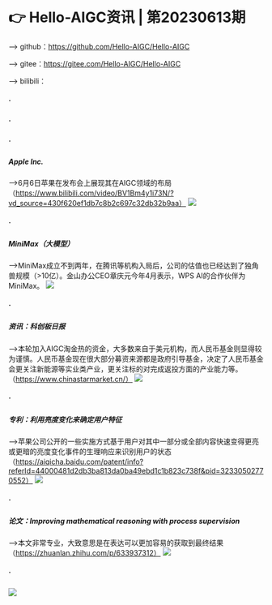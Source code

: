 # 👉 Hello-AIGC资讯 | 第20230613期
——> github：https://github.com/Hello-AIGC/Hello-AIGC

——> gitee：https://gitee.com/Hello-AIGC/Hello-AIGC

——> bilibili：
##### ·
##### ·
##### ·

##### Apple Inc.
——>6月6日苹果在发布会上展现其在AIGC领域的布局（https://www.bilibili.com/video/BV1Bm4y1i73N/?vd_source=430f620ef1db7c8b2c697c32db32b9aa）
![](https://gitee.com/Hello-AIGC/Drawing-bed/raw/master/source/20230613/2285321e93dde246d44de2b7c028182.png)
##### ·
##### MiniMax（大模型）
——>MiniMax成立不到两年，在腾讯等机构入局后，公司的估值也已经达到了独角兽规模（>10亿）。金山办公CEO章庆元今年4月表示，WPS AI的合作伙伴为MiniMax。
![](https://gitee.com/Hello-AIGC/Drawing-bed/raw/master/source/20230613/488c0769bcd2ba0385e4a429f7ed01c.png)
##### ·
##### 资讯：科创板日报
——>本轮加入AIGC淘金热的资金，大多数来自于美元机构，而人民币基金则显得较为谨慎。人民币基金现在很大部分募资来源都是政府引导基金，决定了人民币基金会更关注新能源等实业类产业，更关注标的对完成返投方面的产业能力等。（https://www.chinastarmarket.cn/）
![](https://gitee.com/Hello-AIGC/Drawing-bed/raw/master/source/20230613/f99986ae6a40eeae29e30abbb1971c9.png)
##### · 
##### 专利：利用亮度变化来确定用户特征
——>苹果公司公开的一些实施方式基于用户对其中一部分或全部内容快速变得更亮或更暗的亮度变化事件的生理响应来识别用户的状态 （https://aiqicha.baidu.com/patent/info?referId=44000481d2db3ba813da0ba49ebd1c1b823c738f&pid=32330502770552）
![](https://gitee.com/Hello-AIGC/Drawing-bed/raw/master/source/20230613/8b59d330f9f2b37471a977a39119bad.png)
##### ·
##### 论文：Improving mathematical reasoning with process supervision
——>本文非常专业，大致意思是在表达可以更加容易的获取到最终结果（https://zhuanlan.zhihu.com/p/633937312）
![](https://gitee.com/Hello-AIGC/Drawing-bed/raw/master/source/20230613/b6a5ec7b2d751e3eb82eb5c1a3999e4.png)

##### ·
<p>
  <img src="https://foruda.gitee.com/images/1685410349936737076/524ad704_6522093.png"/>
</p>





